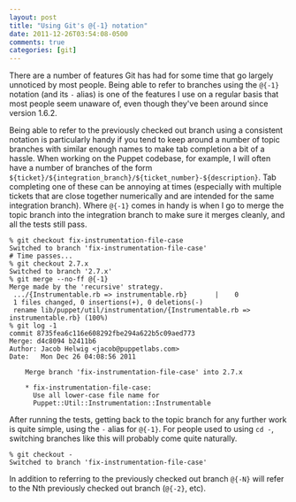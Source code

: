 ```yaml
---
layout: post
title: "Using Git's @{-1} notation"
date: 2011-12-26T03:54:08-0500
comments: true
categories: [git]
---
```


There are a number of features Git has had for some time that go
largely unnoticed by most people.  Being able to refer to branches
using the `@{-1}` notation (and its `-` alias) is one of the features
I use on a regular basis that most people seem unaware of, even though
they've been around since version 1.6.2.

<!--more-->

Being able to refer to the previously checked out branch using a
consistent notation is particularly handy if you tend to keep around a
number of topic branches with similar enough names to make tab
completion a bit of a hassle.  When working on the Puppet codebase,
for example, I will often have a number of branches of the form
`${ticket}/${integration_branch}/${ticket_number}-${description}`.
Tab completing one of these can be annoying at times (especially with
multiple tickets that are close together numerically and are intended
for the same integration branch).  Where `@{-1}` comes in handy is
when I go to merge the topic branch into the integration branch to
make sure it merges cleanly, and all the tests still pass.

``` console Using @{-1} to merge my topic branch
% git checkout fix-instrumentation-file-case
Switched to branch 'fix-instrumentation-file-case'
# Time passes...
% git checkout 2.7.x
Switched to branch '2.7.x'
% git merge --no-ff @{-1}
Merge made by the 'recursive' strategy.
 .../{Instrumentable.rb => instrumentable.rb}       |    0
 1 files changed, 0 insertions(+), 0 deletions(-)
 rename lib/puppet/util/instrumentation/{Instrumentable.rb => instrumentable.rb} (100%)
% git log -1
commit 8735fea6c116e608292fbe294a622b5c09aed773
Merge: d4c8094 b2411b6
Author: Jacob Helwig <jacob@puppetlabs.com>
Date:   Mon Dec 26 04:08:56 2011

    Merge branch 'fix-instrumentation-file-case' into 2.7.x

    * fix-instrumentation-file-case:
      Use all lower-case file name for
      Puppet::Util::Instrumentation::Instrumentable
```

After running the tests, getting back to the topic branch for any
further work is quite simple, using the `-` alias for `@{-1}`.  For
people used to using `cd -`, switching branches like this will
probably come quite naturally.

``` console Switch to previous branch using -
% git checkout -
Switched to branch 'fix-instrumentation-file-case'
```

In addition to referring to the previously checked out branch `@{-N}`
will refer to the Nth previously checked out branch (`@{-2}`, etc).
